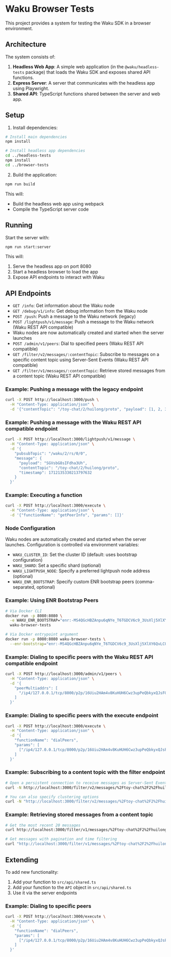 # Waku Browser Tests

This project provides a system for testing the Waku SDK in a browser environment.

## Architecture

The system consists of:

1. **Headless Web App**: A simple web application (in the `@waku/headless-tests` package) that loads the Waku SDK and exposes shared API functions.
2. **Express Server**: A server that communicates with the headless app using Playwright.
3. **Shared API**: TypeScript functions shared between the server and web app.

## Setup

1. Install dependencies:

```bash
# Install main dependencies
npm install

# Install headless app dependencies
cd ../headless-tests
npm install
cd ../browser-tests
```

2. Build the application:

```bash
npm run build
```

This will:
- Build the headless web app using webpack
- Compile the TypeScript server code

## Running

Start the server with:

```bash
npm run start:server
```

This will:
1. Serve the headless app on port 8080
2. Start a headless browser to load the app
3. Expose API endpoints to interact with Waku

## API Endpoints

- `GET /info`: Get information about the Waku node
- `GET /debug/v1/info`: Get debug information from the Waku node
- `POST /push`: Push a message to the Waku network (legacy)
- `POST /lightpush/v1/message`: Push a message to the Waku network (Waku REST API compatible)
- Waku nodes are now automatically created and started when the server launches
- `POST /admin/v1/peers`: Dial to specified peers (Waku REST API compatible)
- `GET /filter/v2/messages/:contentTopic`: Subscribe to messages on a specific content topic using Server-Sent Events (Waku REST API compatible)
- `GET /filter/v1/messages/:contentTopic`: Retrieve stored messages from a content topic (Waku REST API compatible)

### Example: Pushing a message with the legacy endpoint

```bash
curl -X POST http://localhost:3000/push \
  -H "Content-Type: application/json" \
  -d '{"contentTopic": "/toy-chat/2/huilong/proto", "payload": [1, 2, 3]}'
```

### Example: Pushing a message with the Waku REST API compatible endpoint

```bash
curl -X POST http://localhost:3000/lightpush/v1/message \
  -H "Content-Type: application/json" \
  -d '{
    "pubsubTopic": "/waku/2/rs/0/0",
    "message": {
      "payload": "SGVsbG8sIFdha3Uh",
      "contentTopic": "/toy-chat/2/huilong/proto",
      "timestamp": 1712135330213797632
    }
  }'
```

### Example: Executing a function

```bash
curl -X POST http://localhost:3000/execute \
  -H "Content-Type: application/json" \
  -d '{"functionName": "getPeerInfo", "params": []}'
```

### Node Configuration

Waku nodes are automatically created and started when the server launches. Configuration is controlled via environment variables:

- `WAKU_CLUSTER_ID`: Set the cluster ID (default: uses bootstrap configuration)
- `WAKU_SHARD`: Set a specific shard (optional)
- `WAKU_LIGHTPUSH_NODE`: Specify a preferred lightpush node address (optional)
- `WAKU_ENR_BOOTSTRAP`: Specify custom ENR bootstrap peers (comma-separated, optional)

### Example: Using ENR Bootstrap Peers

```bash
# Via Docker CLI
docker run -p 8080:8080 \
  -e WAKU_ENR_BOOTSTRAP="enr:-MS4QGcHBZAnpu6qNYe_T6TGDCV6c9_3UsXlj5XlXY6QvLCUQKqajqDfs0aKOs7BISJzGxA7TuDzYXap4sP6JYUZ2Y9GAYh2F0dG5ldHOIAAAAAAAAAACEZXRoMpEJZZp0BAAAAf__________gmlkgnY0gmlwhC5QoeSJc2VjcDI1NmsxoQOZxJYJVoTfwo7zEom6U6L5Txrs3H9X0P_XBJbbOZBczYYN1ZHCCdl8" \
  waku-browser-tests

# Via Docker entrypoint argument
docker run -p 8080:8080 waku-browser-tests \
  --enr-bootstrap="enr:-MS4QGcHBZAnpu6qNYe_T6TGDCV6c9_3UsXlj5XlXY6QvLCUQKqajqDfs0aKOs7BISJzGxA7TuDzYXap4sP6JYUZ2Y9GAYh2F0dG5ldHOIAAAAAAAAAACEZXRoMpEJZZp0BAAAAf__________gmlkgnY0gmlwhC5QoeSJc2VjcDI1NmsxoQOZxJYJVoTfwo7zEom6U6L5Txrs3H9X0P_XBJbbOZBczYYN1ZHCCdl8"
```

### Example: Dialing to specific peers with the Waku REST API compatible endpoint

```bash
curl -X POST http://localhost:3000/admin/v1/peers \
  -H "Content-Type: application/json" \
  -d '{
    "peerMultiaddrs": [
      "/ip4/127.0.0.1/tcp/8000/p2p/16Uiu2HAm4v8KuHUH6Cwz3upPeQbkyxQJsFGPdt7kHtkN8F79QiE6"]
    ]
  }'
```

### Example: Dialing to specific peers with the execute endpoint

```bash
curl -X POST http://localhost:3000/execute \
  -H "Content-Type: application/json" \
  -d '{
    "functionName": "dialPeers", 
    "params": [
      ["/ip4/127.0.0.1/tcp/8000/p2p/16Uiu2HAm4v8KuHUH6Cwz3upPeQbkyxQJsFGPdt7kHtkN8F79QiE6"]
    ]
  }'
```

### Example: Subscribing to a content topic with the filter endpoint

```bash
# Open a persistent connection to receive messages as Server-Sent Events
curl -N http://localhost:3000/filter/v2/messages/%2Ftoy-chat%2F2%2Fhuilong%2Fproto

# You can also specify clustering options
curl -N "http://localhost:3000/filter/v2/messages/%2Ftoy-chat%2F2%2Fhuilong%2Fproto?clusterId=0&shard=0"
```

### Example: Retrieving stored messages from a content topic

```bash
# Get the most recent 20 messages
curl http://localhost:3000/filter/v1/messages/%2Ftoy-chat%2F2%2Fhuilong%2Fproto

# Get messages with pagination and time filtering
curl "http://localhost:3000/filter/v1/messages/%2Ftoy-chat%2F2%2Fhuilong%2Fproto?pageSize=10&startTime=1712000000000&endTime=1713000000000&ascending=true"
```

## Extending

To add new functionality:

1. Add your function to `src/api/shared.ts`
2. Add your function to the `API` object in `src/api/shared.ts`
3. Use it via the server endpoints 

### Example: Dialing to specific peers

```bash
curl -X POST http://localhost:3000/execute \
  -H "Content-Type: application/json" \
  -d '{
    "functionName": "dialPeers", 
    "params": [
      ["/ip4/127.0.0.1/tcp/8000/p2p/16Uiu2HAm4v8KuHUH6Cwz3upPeQbkyxQJsFGPdt7kHtkN8F79QiE6"]
    ]
  }'
```
